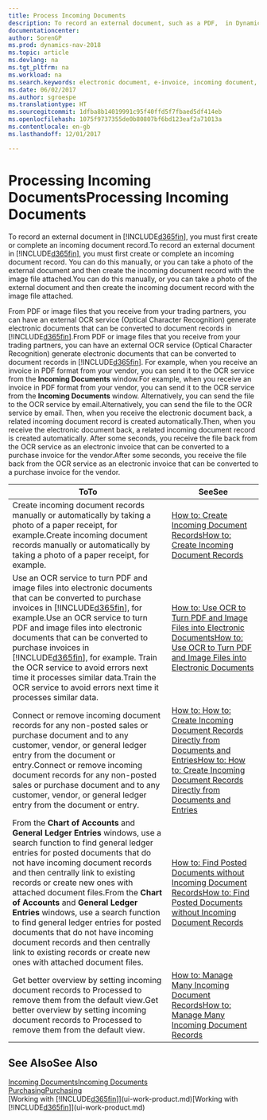 ```yaml
---
title: Process Incoming Documents
description: To record an external document, such as a PDF,  in Dynamics NAV, you first create or complete an incoming document record.
documentationcenter: 
author: SorenGP
ms.prod: dynamics-nav-2018
ms.topic: article
ms.devlang: na
ms.tgt_pltfrm: na
ms.workload: na
ms.search.keywords: electronic document, e-invoice, incoming document, OCR, ecommerce, document exchange, import invoice
ms.date: 06/02/2017
ms.author: sgroespe
ms.translationtype: HT
ms.sourcegitcommit: 1dfba8b14019991c95f40ffd5f7fbaed5df414eb
ms.openlocfilehash: 1075f9737355de0b80807bf6bd123eaf2a71013a
ms.contentlocale: en-gb
ms.lasthandoff: 12/01/2017

---
```

# <a name="processing-incoming-documents"></a><span data-ttu-id="f5e2b-103">Processing Incoming Documents</span><span class="sxs-lookup"><span data-stu-id="f5e2b-103">Processing Incoming Documents</span></span>
<span data-ttu-id="f5e2b-104">To record an external document in [!INCLUDE[d365fin](includes/d365fin_md.md)], you must first create or complete an incoming document record.</span><span class="sxs-lookup"><span data-stu-id="f5e2b-104">To record an external document in [!INCLUDE[d365fin](includes/d365fin_md.md)], you must first create or complete an incoming document record.</span></span> <span data-ttu-id="f5e2b-105">You can do this manually, or you can take a photo of the external document and then create the incoming document record with the image file attached.</span><span class="sxs-lookup"><span data-stu-id="f5e2b-105">You can do this manually, or you can take a photo of the external document and then create the incoming document record with the image file attached.</span></span>

<span data-ttu-id="f5e2b-106">From PDF or image files that you receive from your trading partners, you can have an external OCR service (Optical Character Recognition) generate electronic documents that can be converted to document records in [!INCLUDE[d365fin](includes/d365fin_md.md)].</span><span class="sxs-lookup"><span data-stu-id="f5e2b-106">From PDF or image files that you receive from your trading partners, you can have an external OCR service (Optical Character Recognition) generate electronic documents that can be converted to document records in [!INCLUDE[d365fin](includes/d365fin_md.md)].</span></span> <span data-ttu-id="f5e2b-107">For example, when you receive an invoice in PDF format from your vendor, you can send it to the OCR service from the **Incoming Documents** window.</span><span class="sxs-lookup"><span data-stu-id="f5e2b-107">For example, when you receive an invoice in PDF format from your vendor, you can send it to the OCR service from the **Incoming Documents** window.</span></span> <span data-ttu-id="f5e2b-108">Alternatively, you can send the file to the OCR service by email.</span><span class="sxs-lookup"><span data-stu-id="f5e2b-108">Alternatively, you can send the file to the OCR service by email.</span></span> <span data-ttu-id="f5e2b-109">Then, when you receive the electronic document back, a related incoming document record is created automatically.</span><span class="sxs-lookup"><span data-stu-id="f5e2b-109">Then, when you receive the electronic document back, a related incoming document record is created automatically.</span></span> <span data-ttu-id="f5e2b-110">After some seconds, you receive the file back from the OCR service as an electronic invoice that can be converted to a purchase invoice for the vendor.</span><span class="sxs-lookup"><span data-stu-id="f5e2b-110">After some seconds, you receive the file back from the OCR service as an electronic invoice that can be converted to a purchase invoice for the vendor.</span></span>

| <span data-ttu-id="f5e2b-111">To</span><span class="sxs-lookup"><span data-stu-id="f5e2b-111">To</span></span> | <span data-ttu-id="f5e2b-112">See</span><span class="sxs-lookup"><span data-stu-id="f5e2b-112">See</span></span> |
| --- | --- |
| <span data-ttu-id="f5e2b-113">Create incoming document records manually or automatically by taking a photo of a paper receipt, for example.</span><span class="sxs-lookup"><span data-stu-id="f5e2b-113">Create incoming document records manually or automatically by taking a photo of a paper receipt, for example.</span></span> |[<span data-ttu-id="f5e2b-114">How to: Create Incoming Document Records</span><span class="sxs-lookup"><span data-stu-id="f5e2b-114">How to: Create Incoming Document Records</span></span>](across-how-create-income-document-records.md) |
| <span data-ttu-id="f5e2b-115">Use an OCR service to turn PDF and image files into electronic documents that can be converted to purchase invoices in [!INCLUDE[d365fin](includes/d365fin_md.md)], for example.</span><span class="sxs-lookup"><span data-stu-id="f5e2b-115">Use an OCR service to turn PDF and image files into electronic documents that can be converted to purchase invoices in [!INCLUDE[d365fin](includes/d365fin_md.md)], for example.</span></span> <span data-ttu-id="f5e2b-116">Train the OCR service to avoid errors next time it processes similar data.</span><span class="sxs-lookup"><span data-stu-id="f5e2b-116">Train the OCR service to avoid errors next time it processes similar data.</span></span> |[<span data-ttu-id="f5e2b-117">How to: Use OCR to Turn PDF and Image Files into Electronic Documents</span><span class="sxs-lookup"><span data-stu-id="f5e2b-117">How to: Use OCR to Turn PDF and Image Files into Electronic Documents</span></span>](across-how-use-ocr-pdf-images-files.md) |
| <span data-ttu-id="f5e2b-118">Connect or remove incoming document records for any non-posted sales or purchase document and to any customer, vendor, or general ledger entry from the document or entry.</span><span class="sxs-lookup"><span data-stu-id="f5e2b-118">Connect or remove incoming document records for any non-posted sales or purchase document and to any customer, vendor, or general ledger entry from the document or entry.</span></span> |[<span data-ttu-id="f5e2b-119">How to: How to: Create Incoming Document Records Directly from Documents and Entries</span><span class="sxs-lookup"><span data-stu-id="f5e2b-119">How to: How to: Create Incoming Document Records Directly from Documents and Entries</span></span>](across-how-connect-disconnect-income-document-records.md) |
| <span data-ttu-id="f5e2b-120">From the **Chart of Accounts** and **General Ledger Entries** windows, use a search function to find general ledger entries for posted documents that do not have incoming document records and then centrally link to existing records or create new ones with attached document files.</span><span class="sxs-lookup"><span data-stu-id="f5e2b-120">From the **Chart of Accounts** and **General Ledger Entries** windows, use a search function to find general ledger entries for posted documents that do not have incoming document records and then centrally link to existing records or create new ones with attached document files.</span></span> |[<span data-ttu-id="f5e2b-121">How to: Find Posted Documents without Incoming Document Records</span><span class="sxs-lookup"><span data-stu-id="f5e2b-121">How to: Find Posted Documents without Incoming Document Records</span></span>](across-how-find-posted-documents-without-income-document-records.md) |
| <span data-ttu-id="f5e2b-122">Get better overview by setting incoming document records to Processed to remove them from the default view.</span><span class="sxs-lookup"><span data-stu-id="f5e2b-122">Get better overview by setting incoming document records to Processed to remove them from the default view.</span></span> |[<span data-ttu-id="f5e2b-123">How to: Manage Many Incoming Document Records</span><span class="sxs-lookup"><span data-stu-id="f5e2b-123">How to: Manage Many Incoming Document Records</span></span>](across-how-manage-many-income-document-records.md) |

## <a name="see-also"></a><span data-ttu-id="f5e2b-124">See Also</span><span class="sxs-lookup"><span data-stu-id="f5e2b-124">See Also</span></span>
[<span data-ttu-id="f5e2b-125">Incoming Documents</span><span class="sxs-lookup"><span data-stu-id="f5e2b-125">Incoming Documents</span></span>](across-income-documents.md)  
[<span data-ttu-id="f5e2b-126">Purchasing</span><span class="sxs-lookup"><span data-stu-id="f5e2b-126">Purchasing</span></span>](purchasing-manage-purchasing.md)  
<span data-ttu-id="f5e2b-127">[Working with [!INCLUDE[d365fin](includes/d365fin_md.md)]](ui-work-product.md)</span><span class="sxs-lookup"><span data-stu-id="f5e2b-127">[Working with [!INCLUDE[d365fin](includes/d365fin_md.md)]](ui-work-product.md)</span></span>

